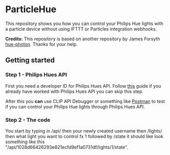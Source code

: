 # ParticleHue
This repository shows you how you can control your Philips Hue lights with a particle device without using IFTTT or Particles integration webhooks. 

**Credits:** This repository is based on another repository by James Forsyth [hue-photon](https://github.com/fsyth/hue-photon). Thanks for your help.

## Getting started
### Step 1 - Philips Hues API
First you need a developer ID for Philips Hues API. Follow [this](https://developers.meethue.com/develop/get-started-2/) guide if you already have worked with Philips Hues API you can skip this step.

After this you **can** use CLIP API Debugger or something like [Postman](https://chrome.google.com/webstore/detail/postman/djdcfiocijfjponepmbbdmbeblofhfff?utm_source=chrome-ntp-icon) to test if you can control your Philips Hue lights through Philips Hues API. 

### Step 2 - The code


You start by typing in /api/ then your newly created username then /lights/ then what light you want to control fx 1 followed by /state it should like look something like this "/api/1028d66426293e821ecfd9ef1a0731df/lights/1/state". 
